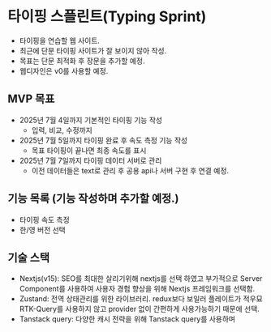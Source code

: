 # 타이핑 스플린트(Typing Sprint)
- 타이핑을 연습할 웹 사이트.
- 최근에 단문 타이핑 사이트가 잘 보이지 않아 작성.
- 목표는 단문 최적화 후 장문을 추가할 예정.
- 웹디자인은 v0를 사용할 예정.


## MVP 목표
- 2025년 7월 4일까지 기본적인 타이핑 기능 작성
  - 입력, 비교, 수정까지
- 2025년 7월 5일까지 타이핑 완료 후 속도 측정 기능 작성
  - 목표 타이핑이 끝나면 최종 속도를 표시
- 2025년 7월 7일까지 타이핑 데이터 서버로 관리
  - 이전 데이터들은 text로 관리 후 공용 api나 서버 구현 후 연결 예정.

## 기능 목록 (기능 작성하며 추가할 예정.)
- 타이핑 속도 측정
- 한/영 버전 선택

## 기술 스택 
- Nextjs(v15): SEO를 최대한 살리기위해 nextjs를 선택 하였고 부가적으로 Server Component를 사용하여 사용자 경험 향상을 위해 Nextjs 프레임워크를 선택함.
- Zustand: 전역 상태관리를 위한 라이브러리. redux보다 보일러 플레이트가 적우묘 RTK-Query를 사용하지 않고 provider 없이 간편하게 사용가능하기 때문에 선택.
- Tanstack query: 다양한 캐시 전략을 위해 Tanstack query를 사용하며 
	